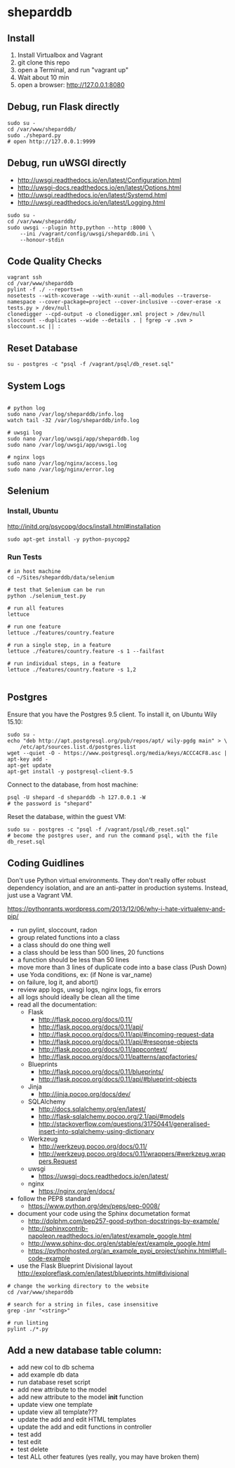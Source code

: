 # sheparddb

## Install

1. Install Virtualbox and Vagrant
2. git clone this repo
3. open a Terminal, and run "vagrant up"
4. Wait about 10 min
5. open a browser: http://127.0.0.1:8080





## Debug, run Flask directly

```shell
sudo su -
cd /var/www/sheparddb/
sudo ./shepard.py
# open http://127.0.0.1:9999
```


## Debug, run uWSGI directly
- http://uwsgi.readthedocs.io/en/latest/Configuration.html
- http://uwsgi-docs.readthedocs.io/en/latest/Options.html
- http://uwsgi.readthedocs.io/en/latest/Systemd.html
- http://uwsgi.readthedocs.io/en/latest/Logging.html

```shell
sudo su -
cd /var/www/sheparddb/
sudo uwsgi --plugin http,python --http :8000 \
    --ini /vagrant/config/uwsgi/sheparddb.ini \
    --honour-stdin
```


## Code Quality Checks

```shell
vagrant ssh
cd /var/www/sheparddb
pylint -f ./ --reports=n
nosetests --with-xcoverage --with-xunit --all-modules --traverse-namespace --cover-package=project --cover-inclusive --cover-erase -x tests.py > /dev/null
clonedigger --cpd-output -o clonedigger.xml project > /dev/null
sloccount --duplicates --wide --details . | fgrep -v .svn > sloccount.sc || :

```


## Reset Database
```shell
su - postgres -c "psql -f /vagrant/psql/db_reset.sql"
```



## System Logs
```shell

# python log
sudo nano /var/log/sheparddb/info.log
watch tail -32 /var/log/sheparddb/info.log

# uwsgi log
sudo nano /var/log/uwsgi/app/sheparddb.log
sudo nano /var/log/uwsgi/app/uwsgi.log

# nginx logs
sudo nano /var/log/nginx/access.log
sudo nano /var/log/nginx/error.log

```



## Selenium

### Install, Ubuntu
http://initd.org/psycopg/docs/install.html#installation
```shell
sudo apt-get install -y python-psycopg2

```

### Run Tests

```shell
# in host machine
cd ~/Sites/sheparddb/data/selenium

# test that Selenium can be run
python ./selenium_test.py

# run all features
lettuce

# run one feature
lettuce ./features/country.feature

# run a single step, in a feature
lettuce ./features/country.feature -s 1 --failfast

# run individual steps, in a feature
lettuce ./features/country.feature -s 1,2


```
















## Postgres

Ensure that you have the Postgres 9.5 client. To install it, on Ubuntu Wily 15.10:

```shell
sudo su -
echo "deb http://apt.postgresql.org/pub/repos/apt/ wily-pgdg main" > \
    /etc/apt/sources.list.d/postgres.list
wget --quiet -O - https://www.postgresql.org/media/keys/ACCC4CF8.asc | apt-key add -
apt-get update
apt-get install -y postgresql-client-9.5
```

Connect to the database, from host machine:
```shell
psql -U shepard -d sheparddb -h 127.0.0.1 -W
# the password is "shepard"
```

Reset the database, within the guest VM:
```shell
sudo su - postgres -c "psql -f /vagrant/psql/db_reset.sql"
# become the postgres user, and run the command psql, with the file db_reset.sql
```

## Coding Guidlines

Don\'t use Python virtual environments. They don\'t really offer robust dependency
isolation, and are an anti-patter in production systems. Instead, just use a
Vagrant VM.

https://pythonrants.wordpress.com/2013/12/06/why-i-hate-virtualenv-and-pip/

- run pylint, sloccount, radon
- group related functions into a class
- a class should do one thing well
- a class should be less than 500 lines, 20 functions
- a function should be less than 50 lines
- move more than 3 lines of duplicate code into a base class (Push Down)
- use Yoda conditions, ex: (if None is var_name)
- on failure, log it, and abort()
- review app logs, uwsgi logs, nginx logs, fix errors
- all logs should ideally be clean all the time
- read all the documentation:
    - Flask
        - http://flask.pocoo.org/docs/0.11/
        - http://flask.pocoo.org/docs/0.11/api/
        - http://flask.pocoo.org/docs/0.11/api/#incoming-request-data
        - http://flask.pocoo.org/docs/0.11/api/#response-objects
        - http://flask.pocoo.org/docs/0.11/appcontext/
        - http://flask.pocoo.org/docs/0.11/patterns/appfactories/
    - Blueprints
        - http://flask.pocoo.org/docs/0.11/blueprints/
        - http://flask.pocoo.org/docs/0.11/api/#blueprint-objects
    - Jinja
        - http://jinja.pocoo.org/docs/dev/
    - SQLAlchemy
        - http://docs.sqlalchemy.org/en/latest/
        - http://flask-sqlalchemy.pocoo.org/2.1/api/#models
        - http://stackoverflow.com/questions/31750441/generalised-insert-into-sqlalchemy-using-dictionary
    - Werkzeug
        - http://werkzeug.pocoo.org/docs/0.11/
        - http://werkzeug.pocoo.org/docs/0.11/wrappers/#werkzeug.wrappers.Request
    - uwsgi
        - https://uwsgi-docs.readthedocs.io/en/latest/
    - nginx
        - https://nginx.org/en/docs/
- follow the PEP8 standard
    - https://www.python.org/dev/peps/pep-0008/
- document your code using the Sphinx documetation format
    - http://dolphm.com/pep257-good-python-docstrings-by-example/
    - http://sphinxcontrib-napoleon.readthedocs.io/en/latest/example_google.html
    - http://www.sphinx-doc.org/en/stable/ext/example_google.html
    - https://pythonhosted.org/an_example_pypi_project/sphinx.html#full-code-example
- use the Flask Blueprint Divisional layout
http://exploreflask.com/en/latest/blueprints.html#divisional

```shell
# change the working directory to the website
cd /var/www/sheparddb

# search for a string in files, case insensitive
grep -inr "<string>"

# run linting
pylint ./*.py

```



## Add a new database table column:

- add new col to db schema
- add example db data
- run database reset script
- add new attribute to the model
- add new attribute to the model __init__ function
- update view one template
- update view all template???
- update the add and edit HTML templates
- update the add and edit functions in controller
- test add
- test edit
- test delete
- test ALL other features (yes really, you may have broken them)
